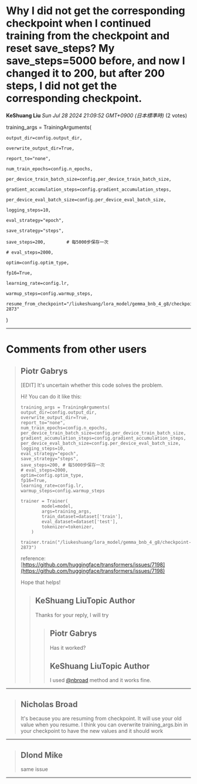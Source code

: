 # Why I did not get the corresponding checkpoint when I continued training from the checkpoint and reset save_steps? My save_steps=5000 before, and now I changed it to 200, but after 200 steps, I did not get the corresponding checkpoint.

**KeShuang Liu** *Sun Jul 28 2024 21:09:52 GMT+0900 (日本標準時)* (2 votes)

training_args = TrainingArguments(

    output_dir=config.output_dir,

    overwrite_output_dir=True,

    report_to="none",

    num_train_epochs=config.n_epochs,

    per_device_train_batch_size=config.per_device_train_batch_size,

    gradient_accumulation_steps=config.gradient_accumulation_steps,

    per_device_eval_batch_size=config.per_device_eval_batch_size,

    logging_steps=10,

    eval_strategy="epoch",

    save_strategy="steps", 

    save_steps=200,        # 每5000步保存一次

    # eval_steps=2000, 

    optim=config.optim_type,

    fp16=True,

    learning_rate=config.lr,

    warmup_steps=config.warmup_steps,

    resume_from_checkpoint="/liukeshuang/lora_model/gemma_bnb_4_g8/checkpoint-2873"

)



---

 # Comments from other users

> ## Piotr Gabrys
> 
> [EDIT] It's uncertain whether this code solves the problem.
> 
> Hi! You can do it like this:
> 
> ```
> training_args = TrainingArguments(
> output_dir=config.output_dir,
> overwrite_output_dir=True,
> report_to="none",
> num_train_epochs=config.n_epochs,
> per_device_train_batch_size=config.per_device_train_batch_size,
> gradient_accumulation_steps=config.gradient_accumulation_steps,
> per_device_eval_batch_size=config.per_device_eval_batch_size,
> logging_steps=10,
> eval_strategy="epoch",
> save_strategy="steps",
> save_steps=200, # 每5000步保存一次
> # eval_steps=2000,
> optim=config.optim_type,
> fp16=True,
> learning_rate=config.lr,
> warmup_steps=config.warmup_steps
> 
> trainer = Trainer(
>         model=model,
>         args=training_args,
>         train_dataset=dataset['train'],
>         eval_dataset=dataset['test'],
>         tokenizer=tokenizer,
>     )
> 
> trainer.train("/liukeshuang/lora_model/gemma_bnb_4_g8/checkpoint-2873")
> 
> ```
> 
> reference: [https://github.com/huggingface/transformers/issues/7198](https://github.com/huggingface/transformers/issues/7198)
> 
> Hope that helps!
> 
> 
> 
> > ## KeShuang LiuTopic Author
> > 
> > Thanks for your reply, I will try
> > 
> > 
> > 
> > > ## Piotr Gabrys
> > > 
> > > Has it worked?
> > > 
> > > 
> > > 
> > > ## KeShuang LiuTopic Author
> > > 
> > > I used [@nbroad](https://www.kaggle.com/nbroad) method and it works fine.
> > > 
> > > 
> > > 


---

> ## Nicholas Broad
> 
> It's because you are resuming from checkpoint. It will use your old value when you resume. I think you can overwrite training_args.bin in your checkpoint to have the new values and it should work
> 
> 
> 


---

> ## Dlond Mike
> 
> same issue
> 
> 
> 


---

